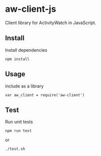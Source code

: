 aw-client-js
============

Client library for ActivityWatch in JavaScript.

## Install

Install dependencies

    npm install


## Usage

include as a library

    var aw_client = require('aw-client')


## Test

Run unit tests

    npm run test

or

    ./test.sh
